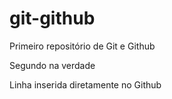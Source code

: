 # git-github
 Primeiro repositório de Git e Github
 
 Segundo na verdade
 
Linha inserida diretamente no Github
